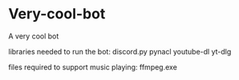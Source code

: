 # Very-cool-bot
A very cool bot

libraries needed to run the bot:
discord.py
pynacl
youtube-dl
yt-dlg

files required to support music playing: 
ffmpeg.exe
